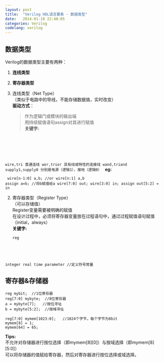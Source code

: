 ```yaml
---
layout: post
title:  "Verilog HDL语言要素 - 数据类型"
date:   2014-01-18 22:48:05
categories: Verilog
codelang: verilog
---
```


数据类型
--
Verilog的数据类型主要有两种：  
1. **连线类型**  
2. **寄存器类型**  


1. 连线类型（Net Type）  
    （类似于电路中的导线，不能存储数据值，实时改变）  
    **驱动方式**：  
    > 作为逻辑门或模块的输出端  
    > 用持续赋值语句assign对其进行赋值  
    **关键字:**
    <pre><code>
wire,tri  普通连线
wor,trior  具有线或特性的连接线
wand,triand
supply1,supply0  分别是电源（逻辑1），接地（逻辑0）
    </code></pre>
    **eg:**
    <pre><code>
wire[n-1:0] a,b;   //or wire[n:1] a,b
assign a=b;  //将b赋值给a
wire[7:0] out;
wire[3:0] in;
assign out[5:2] = in
    </code></pre>

2. 寄存器类型（Register Type）  
    （可以存储值）  
    Register变量需要被明确的赋值  
    在设计过程中，必须将寄存器变量放在过程语句中，通过过程赋值语句赋值（initial，always）  
    **关键字:**
    <pre><code>reg
integer
real
time
parameter  //定义符号常量</code></pre>

寄存器&存储器
--
```
reg mybit;  //1位寄存器
reg[7:0] mybyte;  //8位寄存器
a = mybyte[7];   //按位寻址
b = mybyte[5:2];  //按域寻址

reg[7:0] mymem[1023:0];   //1024个字节，每个字节为8bit
mymem[8] = 1;
mymem[64] = 65;
```
**Tips:**  
不允许对存储器进行按位选择（即mymem[8][0]）与按域选择（即mymem[8][5:0]）  
可以将存储器的值赋给寄存器，然后对寄存器进行按位选择或域选择。  
